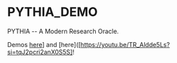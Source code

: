 # PYTHIA_DEMO
PYTHIA -- A Modern Research Oracle.

Demos [here]([https://youtu.be/F-nd4piORpo?si=ydXg8UJWaMRSHhVU)] and [here]([https://youtu.be/TR_Aldde5Ls?si=tqJ2pcri2anX0S5S]!
